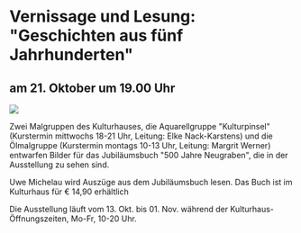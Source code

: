 # Vernissage und Lesung: "Geschichten aus fünf Jahrhunderten"

## am 21. Oktober um 19.00 Uhr

![](/img/_wsb_463x656_Kulturpinsel.jpg)

Zwei Malgruppen des Kulturhauses, die Aquarellgruppe "Kulturpinsel"
(Kurstermin mittwochs 18-21 Uhr, Leitung: Elke Nack-Karstens) und die
Ölmalgruppe (Kurstermin montags 10-13 Uhr, Leitung: Margrit Werner)
entwarfen Bilder für das Jubiläumsbuch "500 Jahre Neugraben", die in der
Ausstellung zu sehen sind.

Uwe Michelau wird Auszüge aus dem Jubiläumsbuch lesen. Das Buch ist im
Kulturhaus für € 14,90 erhältlich

Die Ausstellung läuft vom 13. Okt. bis 01. Nov. während der Kulturhaus-
Öffnungszeiten, Mo-Fr, 10-20 Uhr.
